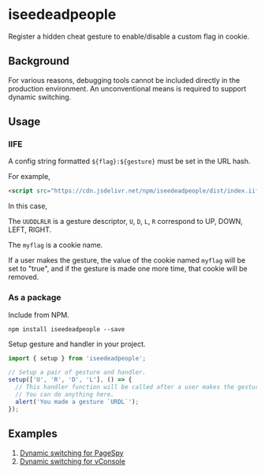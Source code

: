 # iseedeadpeople

Register a hidden cheat gesture to enable/disable a custom flag in cookie.

## Background

For various reasons, debugging tools cannot be included directly in the production environment.
An unconventional means is required to support dynamic switching.

## Usage

### IIFE

A config string formatted `${flag}:${gesture}` must be set in the URL hash.

For example,

```html
<script src="https://cdn.jsdelivr.net/npm/iseedeadpeople/dist/index.iife.js#myflag:UUDDLRLR"></script>
```

In this case,

The `UUDDLRLR` is a gesture descriptor, `U`, `D`, `L`, `R` correspond to UP, DOWN, LEFT, RIGHT.

The `myflag` is a cookie name.

If a user makes the gesture, the value of the cookie named `myflag` will be set to "true",
and if the gesture is made one more time, that cookie will be removed.

### As a package

Include from NPM.

```shell
npm install iseedeadpeople --save
```

Setup gesture and handler in your project.

```typescript
import { setup } from 'iseedeadpeople';

// Setup a pair of gesture and handler.
setup(['U', 'R', 'D', 'L'], () => {
  // This handler function will be called after a user makes the gesture.
  // You can do anything here.
  alert('You made a gesture `URDL`');
});
```

## Examples

1. [Dynamic switching for PageSpy](https://yanagieiichi.github.io/iseedeadpeople/examples/pagespy.html)
2. [Dynamic switching for vConsole](https://yanagieiichi.github.io/iseedeadpeople/examples/vconsole.html)
